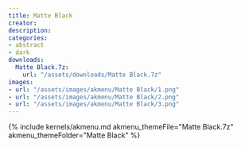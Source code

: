 ```yaml
---
title: Matte Black
creator: 
description: 
categories:
- abstract
- dark
downloads:
  Matte Black.7z:
    url: "/assets/downloads/Matte Black.7z"
images:
- url: "/assets/images/akmenu/Matte Black/1.png"
- url: "/assets/images/akmenu/Matte Black/2.png"
- url: "/assets/images/akmenu/Matte Black/3.png"
---
```


{% include kernels/akmenu.md akmenu_themeFile="Matte Black.7z" akmenu_themeFolder="Matte Black" %}
